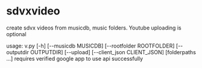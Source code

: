 # sdvxvideo
create sdvx videos from musicdb, music folders. Youtube uploading is optional

usage: v.py [-h] [--musicdb MUSICDB] [--rootfolder ROOTFOLDER] [--outputdir OUTPUTDIR] [--upload]
            [--client_json CLIENT_JSON]
            [folderpaths ...]
requires verified google app to use api successfully
